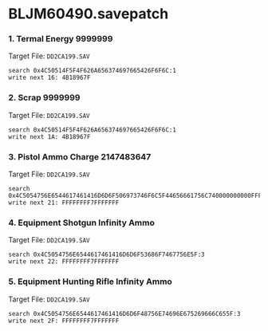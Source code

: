 # BLJM60490.savepatch

### 1. Termal Energy 9999999

Target File: `DD2CA199.SAV`

```
search 0x4C50514F5F4F626A656374697665426F6F6C:1
write next 16: 4B18967F
```

### 2. Scrap 9999999

Target File: `DD2CA199.SAV`

```
search 0x4C50514F5F4F626A656374697665426F6F6C:1
write next 1A: 4B18967F
```

### 3. Pistol Ammo Charge 2147483647

Target File: `DD2CA199.SAV`

```
search 0x4C5054756E6544617461416D6D6F506973746F6C5F44656661756C740000000000FFFFFFFF0000:1
write next 21: FFFFFFFF7FFFFFFF
```

### 4. Equipment Shotgun Infinity Ammo

Target File: `DD2CA199.SAV`

```
search 0x4C5054756E6544617461416D6D6F53686F7467756E5F:3
write next 22: FFFFFFFF7FFFFFFF
```

### 5. Equipment Hunting Rifle Infinity Ammo

Target File: `DD2CA199.SAV`

```
search 0x4C5054756E6544617461416D6D6F48756E74696E675269666C655F:3
write next 2F: FFFFFFFF7FFFFFFF
```

